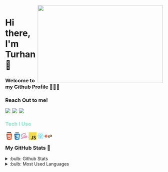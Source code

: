 <img src="https://media.giphy.com/media/SwImQhtiNA7io/source.gif" align="right" width="400" height="250">

<h1>Hi there, I'm Turhan 👋</h1>
 <h3>Welcome to my Github Profile 👨🏻‍💻</h3>

### Reach Out to me!

[website]: https://turhansel.github.io/
[twitter]: https://twitter.com/ulanturbo
[linkedin]: https://linkedin.com/in/turhansel

[<img  width="22" src="https://unpkg.com/simple-icons@v4/icons/linkedin.svg" align="left" />][linkedin]
[<img  width="22" src="https://unpkg.com/simple-icons@v4/icons/codersrank.svg" align="left" />][website]
[<img  width="22" src="https://unpkg.com/simple-icons@v4/icons/twitter.svg" align="left" />][twitter]

<br/>
<h3><font color="#8BE8CB">Tech I Use</font></h2>
<img align="left" src="https://raw.githubusercontent.com/github/explore/80688e429a7d4ef2fca1e82350fe8e3517d3494d/topics/html/html.png" width="25" height="25" />
<img align="left" src="https://raw.githubusercontent.com/github/explore/80688e429a7d4ef2fca1e82350fe8e3517d3494d/topics/css/css.png" width="25" height="25" />
<img align="left" src="https://raw.githubusercontent.com/github/explore/80688e429a7d4ef2fca1e82350fe8e3517d3494d/topics/sass/sass.png" width="25" height="25" />
<img align="left" src="https://raw.githubusercontent.com/github/explore/80688e429a7d4ef2fca1e82350fe8e3517d3494d/topics/javascript/javascript.png" width="25" height="25" />
<img align="left" src="https://raw.githubusercontent.com/github/explore/80688e429a7d4ef2fca1e82350fe8e3517d3494d/topics/react/react.png" width="25" height="25" />
<img align="left" src="https://raw.githubusercontent.com/github/explore/80688e429a7d4ef2fca1e82350fe8e3517d3494d/topics/git/git.png" width="25" height="25" />

<br />

<h3>My GitHub Stats 🧟</h2>
<p align="center"><details>
<summary>:bulb: Github Stats</summary>
<img src="https://github-readme-stats.vercel.app/api?username=turhansel&theme=tokyonight" >
</details>

<details>
<summary>:bulb:  Most Used Languages</summary>
<img src="https://github-readme-stats.vercel.app/api/top-langs/?username=turhansel&langs_count=10&theme=tokyonight&layout=compact" alt="turhansel :: Top Langs" />
</details></p>
